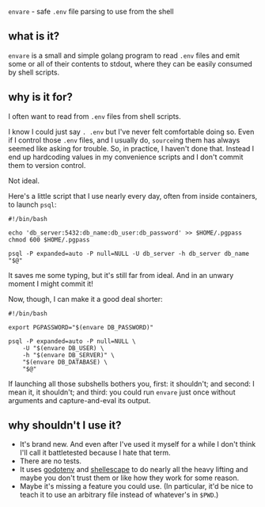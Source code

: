 `envare` - safe `.env` file parsing to use from the shell

## what is it?

`envare` is a small and simple golang program to read `.env` files and emit
some or all of their contents to stdout, where they can be easily consumed by
shell scripts.

## why is it for?

I often want to read from `.env` files from shell scripts.

I know I could just say `. .env` but I've never felt comfortable doing so.
Even if I control those `.env` files, and I usually do, `source`ing them has
always seemed like asking for trouble.  So, in practice, I haven't done that.
Instead I end up hardcoding values in my convenience scripts and I don't
commit them to version control.

Not ideal.

Here's a little script that I use nearly every day, often from inside
containers, to launch `psql`:

```shell
#!/bin/bash

echo 'db_server:5432:db_name:db_user:db_password' >> $HOME/.pgpass
chmod 600 $HOME/.pgpass

psql -P expanded=auto -P null=NULL -U db_server -h db_server db_name "$@"
```

It saves me some typing, but it's still far from ideal.  And in an unwary
moment I might commit it!

Now, though, I can make it a good deal shorter:

```shell
#!/bin/bash

export PGPASSWORD="$(envare DB_PASSWORD)"

psql -P expanded=auto -P null=NULL \
    -U "$(envare DB_USER) \
    -h "$(envare DB_SERVER)" \
    "$(envare DB_DATABASE) \
    "$@"
```

If launching all those subshells bothers you, first: it shouldn't; and second:
I mean it, it shouldn't; and third: you could run `envare` just once without
arguments and capture-and-eval its output.


## why shouldn't I use it?

- It's brand new.  And even after I've used it myself for a while I don't
  think I'll call it battletested because I hate that term.
- There are no tests.
- It uses [godotenv](https://github.com/joho/godotenv) and
  [shellescape](https://github.com/alessio/shellescape) to do nearly all the
  heavy lifting and maybe you don't trust them or like how they work for some
  reason.
- Maybe it's missing a feature you could use.  (In particular, it'd be nice to
  teach it to use an arbitrary file instead of whatever's in `$PWD`.)

